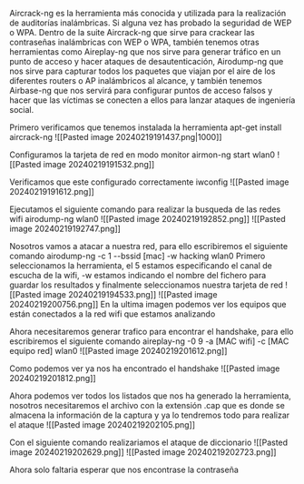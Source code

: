 Aircrack-ng es la herramienta más conocida y utilizada para la realización de auditorías inalámbricas. Si alguna vez has probado la seguridad de WEP o WPA.
Dentro de la suite Aircrack-ng que sirve para crackear las contraseñas inalámbricas con WEP o WPA, también tenemos otras herramientas como Aireplay-ng que nos sirve para generar tráfico en un punto de acceso y hacer ataques de desautenticación, Airodump-ng que nos sirve para capturar todos los paquetes que viajan por el aire de los diferentes routers o AP inalámbricos al alcance, y también tenemos Airbase-ng que nos servirá para configurar puntos de acceso falsos y hacer que las víctimas se conecten a ellos para lanzar ataques de ingeniería social.

Primero verificamos que tenemos instalada la herramienta
apt-get install aircrack-ng
![[Pasted image 20240219191437.png|1000]]

Configuramos la tarjeta de red en modo monitor
airmon-ng start wlan0
![[Pasted image 20240219191532.png]]

Verificamos que este configurado correctamente
iwconfig
![[Pasted image 20240219191612.png]]

Ejecutamos el siguiente comando para realizar la busqueda de las redes wifi
airodump-ng wlan0
![[Pasted image 20240219192852.png]]
![[Pasted image 20240219192747.png]]

Nosotros vamos a atacar a nuestra red, para ello escribiremos el siguiente comando
airodump-ng -c 1 --bssid [mac] -w hacking wlan0
Primero seleccionamos la herramienta, el 5 estamos especificando el canal de escucha de la wifi, -w estamos indicando el nombre del fichero para guardar los resultados y finalmente seleccionamos nuestra tarjeta de red
![[Pasted image 20240219194533.png]]
![[Pasted image 20240219200756.png]]
En la ultima imagen podemos ver los equipos que están conectados a la red wifi que estamos analizando


Ahora necesitaremos generar trafico para encontrar el handshake, para ello escribiremos el siguiente comando
aireplay-ng -0 9 -a [MAC wifi] -c [MAC equipo red] wlan0 
![[Pasted image 20240219201612.png]]


Como podemos ver ya nos ha encontrado el handshake
![[Pasted image 20240219201812.png]]

Ahora podemos ver todos los listados que nos ha generado la herramienta, nosotros necesitaremos el archivo con la extensión .cap que es donde se almacena la información de la captura y ya lo tendremos todo para realizar el ataque
![[Pasted image 20240219202105.png]]

Con el siguiente comando realizariamos el ataque de diccionario
![[Pasted image 20240219202629.png]]
![[Pasted image 20240219202723.png]]

Ahora solo faltaria esperar que nos encontrase la contraseña
